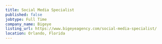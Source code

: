 ```yaml
---
title: Social Media Specialist
published: false
jobtype: Full Time
company_name: Bigeye
listing_url: https://www.bigeyeagency.com/social-media-specialist/
location: Orlando, Florida
---
```


